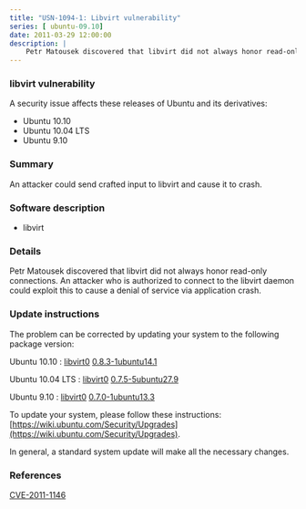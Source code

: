 ```yaml
---
title: "USN-1094-1: Libvirt vulnerability"
series: [ ubuntu-09.10]
date: 2011-03-29 12:00:00
description: |
    Petr Matousek discovered that libvirt did not always honor read-only connections. An attacker who is authorized to connect to the libvirt daemon could exploit this to cause a denial of service via application crash. 
--- 
```

 
### libvirt vulnerability

A security issue affects these releases of Ubuntu and its derivatives:

* Ubuntu 10.10
* Ubuntu 10.04 LTS
* Ubuntu 9.10

### Summary

An attacker could send crafted input to libvirt and cause it to crash. 

### Software description

* libvirt 

### Details

Petr Matousek discovered that libvirt did not always honor read-only connections. An attacker who is authorized to connect to the libvirt daemon could exploit this to cause a denial of service via application crash. 

### Update instructions

The problem can be corrected by updating your system to the following package version:

Ubuntu 10.10
 : [libvirt0](https://launchpad.net/ubuntu/+source/libvirt) <span> [0.8.3-1ubuntu14.1](https://launchpad.net/ubuntu/+source/libvirt/0.8.3-1ubuntu14.1) </span> 

Ubuntu 10.04 LTS
 : [libvirt0](https://launchpad.net/ubuntu/+source/libvirt) <span> [0.7.5-5ubuntu27.9](https://launchpad.net/ubuntu/+source/libvirt/0.7.5-5ubuntu27.9) </span> 

Ubuntu 9.10
 : [libvirt0](https://launchpad.net/ubuntu/+source/libvirt) <span> [0.7.0-1ubuntu13.3](https://launchpad.net/ubuntu/+source/libvirt/0.7.0-1ubuntu13.3) </span> 

To update your system, please follow these instructions: [https://wiki.ubuntu.com/Security/Upgrades](https://wiki.ubuntu.com/Security/Upgrades).

In general, a standard system update will make all the necessary changes. 

### References

 [CVE-2011-1146](http://people.ubuntu.com/~ubuntu-security/cve/CVE-2011-1146)
 
